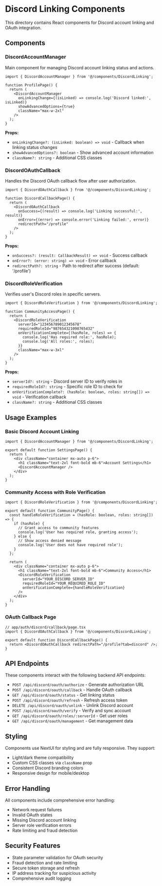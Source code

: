 # Discord Linking Components

This directory contains React components for Discord account linking and OAuth integration.

## Components

### DiscordAccountManager
Main component for managing Discord account linking status and actions.

```tsx
import { DiscordAccountManager } from '@/components/DiscordLinking';

function ProfilePage() {
  return (
    <DiscordAccountManager
      onLinkingChange={(isLinked) => console.log('Discord linked:', isLinked)}
      showAdvancedOptions={true}
      className="max-w-2xl"
    />
  );
}
```

**Props:**
- `onLinkingChange?: (isLinked: boolean) => void` - Callback when linking status changes
- `showAdvancedOptions?: boolean` - Show advanced account information
- `className?: string` - Additional CSS classes

### DiscordOAuthCallback
Handles the Discord OAuth callback flow after user authorization.

```tsx
import { DiscordOAuthCallback } from '@/components/DiscordLinking';

function DiscordCallbackPage() {
  return (
    <DiscordOAuthCallback
      onSuccess={(result) => console.log('Linking successful:', result)}
      onError={(error) => console.error('Linking failed:', error)}
      redirectPath="/profile"
    />
  );
}
```

**Props:**
- `onSuccess?: (result: CallbackResult) => void` - Success callback
- `onError?: (error: string) => void` - Error callback
- `redirectPath?: string` - Path to redirect after success (default: '/profile')

### DiscordRoleVerification
Verifies user's Discord roles in specific servers.

```tsx
import { DiscordRoleVerification } from '@/components/DiscordLinking';

function CommunityAccessPage() {
  return (
    <DiscordRoleVerification
      serverId="123456789012345678"
      requiredRoleId="987654321098765432"
      onVerificationComplete={(hasRole, roles) => {
        console.log('Has required role:', hasRole);
        console.log('All roles:', roles);
      }}
      className="max-w-3xl"
    />
  );
}
```

**Props:**
- `serverId?: string` - Discord server ID to verify roles in
- `requiredRoleId?: string` - Specific role ID to check for
- `onVerificationComplete?: (hasRole: boolean, roles: string[]) => void` - Verification callback
- `className?: string` - Additional CSS classes

## Usage Examples

### Basic Discord Account Linking
```tsx
import { DiscordAccountManager } from '@/components/DiscordLinking';

export default function SettingsPage() {
  return (
    <div className="container mx-auto p-6">
      <h1 className="text-2xl font-bold mb-6">Account Settings</h1>
      <DiscordAccountManager />
    </div>
  );
}
```

### Community Access with Role Verification
```tsx
import { DiscordRoleVerification } from '@/components/DiscordLinking';

export default function CommunityPage() {
  const handleRoleVerification = (hasRole: boolean, roles: string[]) => {
    if (hasRole) {
      // Grant access to community features
      console.log('User has required role, granting access');
    } else {
      // Show access denied message
      console.log('User does not have required role');
    }
  };

  return (
    <div className="container mx-auto p-6">
      <h1 className="text-2xl font-bold mb-6">Community Access</h1>
      <DiscordRoleVerification
        serverId="YOUR_DISCORD_SERVER_ID"
        requiredRoleId="YOUR_REQUIRED_ROLE_ID"
        onVerificationComplete={handleRoleVerification}
      />
    </div>
  );
}
```

### OAuth Callback Page
```tsx
// app/auth/discord/callback/page.tsx
import { DiscordOAuthCallback } from '@/components/DiscordLinking';

export default function DiscordCallbackPage() {
  return <DiscordOAuthCallback redirectPath="/profile?tab=discord" />;
}
```

## API Endpoints

These components interact with the following backend API endpoints:

- `POST /api/discord/oauth/authorize` - Generate authorization URL
- `POST /api/discord/oauth/callback` - Handle OAuth callback
- `GET /api/discord/oauth/status` - Get linking status
- `POST /api/discord/oauth/refresh` - Refresh access token
- `DELETE /api/discord/oauth/unlink` - Unlink Discord account
- `POST /api/discord/oauth/verify` - Verify and sync account
- `GET /api/discord/oauth/roles/:serverId` - Get user roles
- `GET /api/discord/oauth/management` - Get management data

## Styling

Components use NextUI for styling and are fully responsive. They support:

- Light/dark theme compatibility
- Custom CSS classes via `className` prop
- Consistent Discord branding colors
- Responsive design for mobile/desktop

## Error Handling

All components include comprehensive error handling:

- Network request failures
- Invalid OAuth states
- Missing Discord account linking
- Server role verification errors
- Rate limiting and fraud detection

## Security Features

- State parameter validation for OAuth security
- Fraud detection and rate limiting
- Secure token storage and refresh
- IP address tracking for suspicious activity
- Comprehensive audit logging